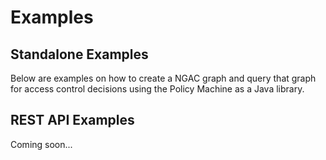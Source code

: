 # Examples

## Standalone Examples
Below are examples on how to create a NGAC graph and query that graph for access control decisions using the Policy Machine as a Java library.

## REST API Examples
Coming soon...
